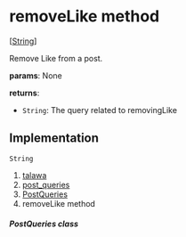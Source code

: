 
<div>

# removeLike method

</div>


[[String](https://api.flutter.dev/flutter/dart-core/String-class.html)]




Remove Like from a post.

**params**: None

**returns**:

-   `String`: The query related to removingLike



## Implementation

``` language-dart
String  
```







1.  [talawa](../../index.md)
2.  [post_queries](../../utils_post_queries/)
3.  [PostQueries](../../utils_post_queries/PostQueries-class.md)
4.  removeLike method

##### PostQueries class








